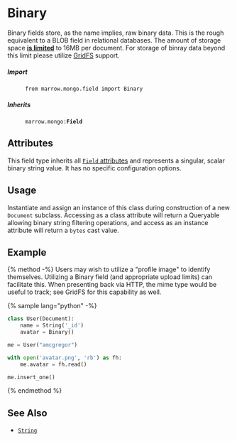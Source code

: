 # Binary

Binary fields store, as the name implies, raw binary data. This is the rough equivalent to a BLOB field in relational
databases. The amount of storage space [**is
limited**](https://docs.mongodb.com/manual/reference/limits/#bson-documents) to 16MB per document. For storage of
binray data beyond this limit please utilize [GridFS](https://docs.mongodb.com/manual/core/gridfs/index.html) support.

<dl>
	<dt><h5>Import</h5></dt><dd><p><code>from marrow.mongo.field import Binary</code></p></dd>
	<dt><h5>Inherits</h5></dt><dd><p><code>marrow.mongo:<strong>Field</strong></code></p></dd>
</dl>


## Attributes

This field type inherits all [`Field` attributes](field.md#attributes) and represents a singular, scalar binary string
value. It has no specific configuration options.


## Usage

Instantiate and assign an instance of this class during construction of a new `Document` subclass. Accessing as a class attribute will return a Queryable allowing binary string filtering operations, and access as an instance attribute will return a `bytes` cast value.


## Example

{% method -%}
Users may wish to utilize a "profile image" to identify themselves. Utilizing a Binary field (and appropriate upload limits) can facilitate this. When presenting back via HTTP, the mime type would be useful to track; see GridFS for this capability as well.

{% sample lang="python" -%}
```python
class User(Document):
	name = String('_id')
	avatar = Binary()

me = User("amcgregor")

with open('avatar.png', 'rb') as fh:
	me.avatar = fh.read()

me.insert_one()
```
{% endmethod %}


## See Also

* [`String`](string.md)

